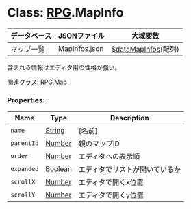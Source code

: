 # Class: [RPG](RPG.md).MapInfo

| データベース| JSONファイル | 大域変数 |
| --- | --- | --- |
| マップ一覧 | MapInfos.json | [$dataMapInfos](global.md#datamapInfos-arrayrpgmapInfo)(配列) |

含まれる情報はエディタ用の性格が強い。

関連クラス: [RPG.Map](RPG.Map.md)


### Properties:

| Name | Type | Description |
| --- | --- | --- |
| `name` | [String](String.md) | [名前] |
| `parentId` | [Number](Number.md) | 親のマップID |
| `order` | [Number](Number.md) | エディタへの表示順 |
| `expanded` | Boolean | エディタでリストが開いているか |
| `scrollX` | [Number](Number.md) | エディタで開くx位置 |
| `scrollY` | [Number](Number.md) | エディタで開くy位置 |

